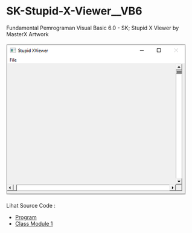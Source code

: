 # SK-Stupid-X-Viewer__VB6
Fundamental Pemrograman Visual Basic 6.0 - SK; Stupid X Viewer by MasterX Artwork<br><br>
<img src="https://github.com/RizkyKhapidsyah/SK-Stupid-X-Viewer__VB6/blob/main/result/001.PNG"><br><br>
Lihat Source Code : <br>
- <a href="https://github.com/RizkyKhapidsyah/SK-Stupid-X-Viewer__VB6/blob/main/Form1.frm">Program</a><br>
- <a href="https://github.com/RizkyKhapidsyah/SK-Stupid-X-Viewer__VB6/blob/main/clsOpenSave.cls">Class Module 1</a>
